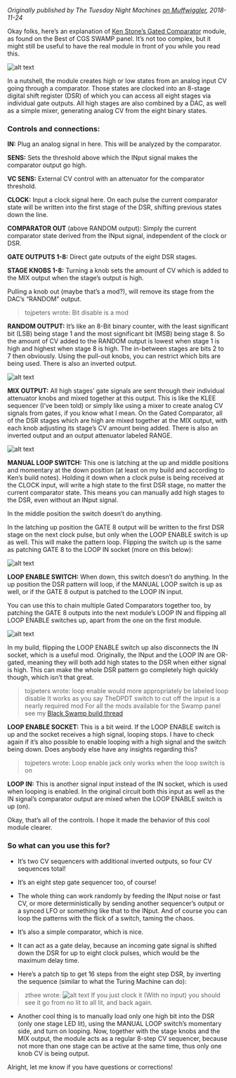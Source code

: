 _Originally published by The Tuesday Night Machines [on Muffwiggler](https://www.muffwiggler.com/forum/viewtopic.php?t=209972&highlight=), 2018-11-24_


Okay folks, here’s an explanation of [Ken Stone’s Gated Comparator](https://web.archive.org/web/20170817105215fw_/http://www.cgs.synth.net/modules/cgs13v2_gated_comparator.html) module, as found on the Best of CGS SWAMP panel. It’s not too complex, but it might still be useful to have the real module in front of you while you read this.

![alt text](https://raw.githubusercontent.com/TuesdayNightMachines/CGS-Serge-Modular-Synth/master/CGS%20Gated%20Comparator/images/CGS_Gated_Comparator_001.jpg "")


In a nutshell, the module creates high or low states from an analog input CV going through a comparator. Those states are clocked into an 8-stage digital shift register (DSR) of which you can access all eight stages via individual gate outputs. All high stages are also combined by a DAC, as well as a simple mixer, generating analog CV from the eight binary states.


### Controls and connections:
**IN:** Plug an analog signal in here. This will be analyzed by the comparator.

**SENS:** Sets the threshold above which the INput signal makes the comparator output go high.

**VC SENS:** External CV control with an attenuator for the comparator threshold.

**CLOCK:** Input a clock signal here. On each pulse the current comparator state will be written into the first stage of the DSR, shifting previous states down the line.

**COMPARATOR OUT** (above RANDOM output): Simply the current comparator state derived from the INput signal, independent of the clock or DSR.

**GATE OUTPUTS 1-8:** Direct gate outputs of the eight DSR stages.

**STAGE KNOBS 1-8:** Turning a knob sets the amount of CV which is added to the MIX output when the stage’s output is high.

Pulling a knob out (maybe that’s a mod?), will remove its stage from the DAC’s “RANDOM” output.
> tojpeters wrote:
> Bit disable is a mod



**RANDOM OUTPUT:** It’s like an 8-Bit binary counter, with the least significant bit (LSB) being stage 1 and the most significant bit (MSB) being stage 8. So the amount of CV added to the RANDOM output is lowest when stage 1 is high and highest when stage 8 is high. The in-between stages are bits 2 to 7 then obviously. Using the pull-out knobs, you can restrict which bits are being used. There is also an inverted output.

![alt text](https://raw.githubusercontent.com/TuesdayNightMachines/CGS-Serge-Modular-Synth/master/CGS%20Gated%20Comparator/images/CGS_Gated_Comparator_002.jpg "")

**MIX OUTPUT:** All high stages’ gate signals are sent through their individual attenuator knobs and mixed together at this output. This is like the KLEE sequencer (I’ve been told) or simply like using a mixer to create analog CV signals from gates, if you know what I mean. On the Gated Comparator, all of the DSR stages which are high are mixed together at the MIX output, with each knob adjusting its stage’s CV amount being added. There is also an inverted output and an output attenuator labeled RANGE.

![alt text](https://raw.githubusercontent.com/TuesdayNightMachines/CGS-Serge-Modular-Synth/master/CGS%20Gated%20Comparator/images/CGS_Gated_Comparator_003.jpg "")

**MANUAL LOOP SWITCH:** This one is latching at the up and middle positions and momentary at the down position (at least on my build and according to Ken’s build notes). Holding it down when a clock pulse is being received at the CLOCK input, will write a high state to the first DSR stage, no matter the current comparator state. This means you can manually add high stages to the DSR, even without an INput signal.

In the middle position the switch doesn’t do anything.

In the latching up position the GATE 8 output will be written to the first DSR stage on the next clock pulse, but only when the LOOP ENABLE switch is up as well. This will make the pattern loop. Flipping the switch up is the same as patching GATE 8 to the LOOP IN socket (more on this below):

![alt text](https://raw.githubusercontent.com/TuesdayNightMachines/CGS-Serge-Modular-Synth/master/CGS%20Gated%20Comparator/images/CGS_Gated_Comparator_004.jpg "")

**LOOP ENABLE SWITCH:** When down, this switch doesn’t do anything. In the up position the DSR pattern will loop, if the MANUAL LOOP switch is up as well, or if the GATE 8 output is patched to the LOOP IN input.

You can use this to chain multiple Gated Comparators together too, by patching the GATE 8 outputs into the next module’s LOOP IN and flipping all LOOP ENABLE switches up, apart from the one on the first module.

![alt text](https://raw.githubusercontent.com/TuesdayNightMachines/CGS-Serge-Modular-Synth/master/CGS%20Gated%20Comparator/images/CGS_Gated_Comparator_005.jpg "")

In my build, flipping the LOOP ENABLE switch up also disconnects the IN socket, which is a useful mod. Originally, the INput and the LOOP IN are OR-gated, meaning they will both add high states to the DSR when either signal is high. This can make the whole DSR pattern go completely high quickly though, which isn’t that great.
>tojpeters wrote:
>loop enable would more appropriately be labeled loop disable
>It works as you say
>TheDPDT switch to cut off the input is a nearly required mod
>For all the mods available for the Swamp panel see my [Black Swamp build thread](https://www.muffwiggler.com/forum/viewtopic.php?t=147603&highlight=)


**LOOP ENABLE SOCKET:** This is a bit weird. If the LOOP ENABLE switch is up and the socket receives a high signal, looping stops. I have to check again if it’s also possible to enable looping with a high signal and the switch being down. Does anybody else have any insights regarding this?
>tojpeters wrote:
>Loop enable jack only works when the loop switch is on


**LOOP IN:** This is another signal input instead of the IN socket, which is used when looping is enabled. In the original circuit both this input as well as the IN signal’s comparator output are mixed when the LOOP ENABLE switch is up (on).


Okay, that’s all of the controls. I hope it made the behavior of this cool module clearer.

### So what can you use this for?

- It’s two CV sequencers with additional inverted outputs, so four CV sequences total!

- It’s an eight step gate sequencer too, of course!

- The whole thing can work randomly by feeding the INput noise or fast CV, or more deterministically by sending another sequencer’s output or a synced LFO or something like that to the INput. And of course you can loop the patterns with the flick of a switch, taming the chaos.

- It’s also a simple comparator, which is nice.

- It can act as a gate delay, because an incoming gate signal is shifted down the DSR for up to eight clock pulses, which would be the maximum delay time.

- Here’s a patch tip to get 16 steps from the eight step DSR, by inverting the sequence (similar to what the Turing Machine can do):
>zthee wrote:
> ![alt text](https://raw.githubusercontent.com/TuesdayNightMachines/CGS-Serge-Modular-Synth/master/CGS%20Gated%20Comparator/images/CGS_Gated_Comparator_006.jpg "")
>If you just clock it (With no input) you should see it go from no lit to all lit, and back again.


- Another cool thing is to manually load only one high bit into the DSR (only one stage LED lit), using the MANUAL LOOP switch’s momentary side, and turn on looping. Now, together with the stage knobs and the MIX output, the module acts as a regular 8-step CV sequencer, because not more than one stage can be active at the same time, thus only one knob CV is being output.

Alright, let me know if you have questions or corrections!
